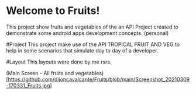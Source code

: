 # Welcome to Fruits!
This project show fruits and vegetables of the an  API
Project created to demonstrate some android apps development concepts. (personal)

#Project
This project make use of the  API TROPICAL FRUIT AND VEG to help in some scenarios that simulate day to day of a developer.

#Layout
This layouts were done by me rsrs.

(Main Screen - All fruits and vegetables)[https://github.com/dijoncavalcante/Fruits/blob/main/Screenshot_20210309-170331_Fruits.jpg]
